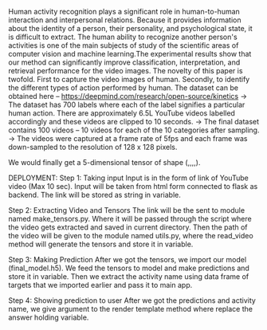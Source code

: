Human activity recognition plays a significant role in human-to-human interaction and interpersonal relations. Because it provides information about the identity of a person, their personality, and psychological state, it is difficult to extract. The human ability to recognize another person's activities is one of the main subjects of study of the scientific areas of computer vision and machine learning.The experimental results show that our method can significantly improve classification, interpretation, and retrieval performance for the video images. The novelty of this paper is twofold. First to capture the video images of human. Secondly, to identify the different types of action performed by human.
The dataset can be obtained here – https://deepmind.com/research/open-source/kinetics
→ The dataset has 700 labels where each of the label signifies a particular human action. There are approximately 6.5L YouTube videos labelled accordingly and these videos are clipped to 10 seconds. 
→ The final dataset contains 100 videos – 10 videos for each of the 10 categories after sampling.
→ The videos were captured at a frame rate of 5fps and each frame was down-sampled to the resolution of 128 x 128 pixels.

We would finally get a 5-dimensional tensor of shape (<number of videos>,<number of frames>,<width>,<height>,<channels>).
  
DEPLOYMENT:
Step 1: Taking input 
Input is in the form of link of YouTube video (Max 10 sec).
Input will be taken from html form connected to flask as backend.
The link will be stored as string in variable.

Step 2: Extracting Video and Tensors 
The link will be the sent to module named make_tensors.py.
Where it will be passed through the script where the video gets extracted and saved in current directory.
Then the path of the video will be given to the module named utils.py, where the read_video method will generate the tensors and store it in variable.

Step 3: Making Prediction 
After we got the tensors, we import our model (final_model.h5).
We feed the tensors to model and make predictions and store it in variable.
Then we extract the activity name using data frame of targets that we imported earlier and pass it to main app.

Step 4: Showing prediction to user 
After we got the predictions and activity name, we give argument to the render template method where replace the answer holding variable.



